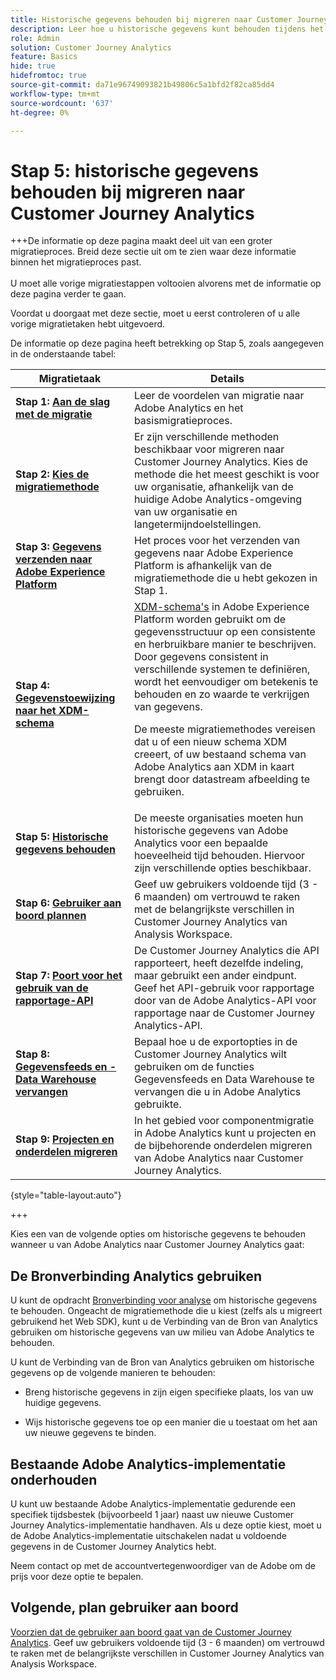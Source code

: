 ```yaml
---
title: Historische gegevens behouden bij migreren naar Customer Journey Analytics
description: Leer hoe u historische gegevens kunt behouden tijdens het migreren naar Customer Journey Analytics
role: Admin
solution: Customer Journey Analytics
feature: Basics
hide: true
hidefromtoc: true
source-git-commit: da71e96749093821b49806c5a1bfd2f82ca85dd4
workflow-type: tm+mt
source-wordcount: '637'
ht-degree: 0%

---
```


# Stap 5: historische gegevens behouden bij migreren naar Customer Journey Analytics

+++De informatie op deze pagina maakt deel uit van een groter migratieproces. Breid deze sectie uit om te zien waar deze informatie binnen het migratieproces past. </br></br>U moet alle vorige migratiestappen voltooien alvorens met de informatie op deze pagina verder te gaan.

Voordat u doorgaat met deze sectie, moet u eerst controleren of u alle vorige migratietaken hebt uitgevoerd.

De informatie op deze pagina heeft betrekking op Stap 5, zoals aangegeven in de onderstaande tabel:

| Migratietaak | Details |
|---------|----------|
| **Stap 1: [Aan de slag met de migratie](/help/getting-started/cja-migration/cja-migration-getstarted.md)** | Leer de voordelen van migratie naar Adobe Analytics en het basismigratieproces. |
| **Stap 2: [Kies de migratiemethode](/help/getting-started/cja-migration/cja-migration-method.md)** | Er zijn verschillende methoden beschikbaar voor migreren naar Customer Journey Analytics. Kies de methode die het meest geschikt is voor uw organisatie, afhankelijk van de huidige Adobe Analytics-omgeving van uw organisatie en langetermijndoelstellingen. |
| **Stap 3: [Gegevens verzenden naar Adobe Experience Platform](/help/getting-started/cja-migration/cja-migration-send-to-platform.md)** | Het proces voor het verzenden van gegevens naar Adobe Experience Platform is afhankelijk van de migratiemethode die u hebt gekozen in Stap 1. |
| **Stap 4: [Gegevenstoewijzing naar het XDM-schema](/help/getting-started/cja-migration/cja-migration-xdm.md)** | [XDM-schema&#39;s](https://experienceleague.adobe.com/en/docs/experience-platform/xdm/home#xdm-schemas) in Adobe Experience Platform worden gebruikt om de gegevensstructuur op een consistente en herbruikbare manier te beschrijven. Door gegevens consistent in verschillende systemen te definiëren, wordt het eenvoudiger om betekenis te behouden en zo waarde te verkrijgen van gegevens.<p>De meeste migratiemethodes vereisen dat u of een nieuw schema XDM creeert, of uw bestaand schema van Adobe Analytics aan XDM in kaart brengt door datastream afbeelding te gebruiken.</p> |
| <span class="preview">**Stap 5: [Historische gegevens behouden](/help/getting-started/cja-migration/cja-migration-historical-data.md)**</span> | <span class="preview">De meeste organisaties moeten hun historische gegevens van Adobe Analytics voor een bepaalde hoeveelheid tijd behouden. Hiervoor zijn verschillende opties beschikbaar.</span> |
| **Stap 6: [Gebruiker aan boord plannen](/help/getting-started/cja-migration/cja-migration-onboarding.md)** | Geef uw gebruikers voldoende tijd (3 - 6 maanden) om vertrouwd te raken met de belangrijkste verschillen in Customer Journey Analytics van Analysis Workspace. |
| **Stap 7: [Poort voor het gebruik van de rapportage-API](/help/getting-started/cja-migration/cja-migration-api.md)** | De Customer Journey Analytics die API rapporteert, heeft dezelfde indeling, maar gebruikt een ander eindpunt. Geef het API-gebruik voor rapportage door van de Adobe Analytics-API voor rapportage naar de Customer Journey Analytics-API. |
| **Stap 8: [Gegevensfeeds en -Data Warehouse vervangen](/help/getting-started/cja-migration/cja-migration-export-options.md)** | Bepaal hoe u de exportopties in de Customer Journey Analytics wilt gebruiken om de functies Gegevensfeeds en Data Warehouse te vervangen die u in Adobe Analytics gebruikte. |
| **Stap 9: [Projecten en onderdelen migreren](/help/getting-started/cja-migration/cja-migration-projects.md)** | In het gebied voor componentmigratie in Adobe Analytics kunt u projecten en de bijbehorende onderdelen migreren van Adobe Analytics naar Customer Journey Analytics. |

{style="table-layout:auto"}

+++

Kies een van de volgende opties om historische gegevens te behouden wanneer u van Adobe Analytics naar Customer Journey Analytics gaat:

## De Bronverbinding Analytics gebruiken

U kunt de opdracht [Bronverbinding voor analyse](/help/data-ingestion/analytics.md) om historische gegevens te behouden. Ongeacht de migratiemethode die u kiest (zelfs als u migreert gebruikend het Web SDK), kunt u de Verbinding van de Bron van Analytics gebruiken om historische gegevens van uw milieu van Adobe Analytics te behouden.

U kunt de Verbinding van de Bron van Analytics gebruiken om historische gegevens op de volgende manieren te behouden:

* Breng historische gegevens in zijn eigen specifieke plaats, los van uw huidige gegevens.

* Wijs historische gegevens toe op een manier die u toestaat om het aan uw nieuwe gegevens te binden. <!-- Possible? Explain -->

## Bestaande Adobe Analytics-implementatie onderhouden

U kunt uw bestaande Adobe Analytics-implementatie gedurende een specifiek tijdsbestek (bijvoorbeeld 1 jaar) naast uw nieuwe Customer Journey Analytics-implementatie handhaven. Als u deze optie kiest, moet u de Adobe Analytics-implementatie uitschakelen nadat u voldoende gegevens in de Customer Journey Analytics hebt.

Neem contact op met de accountvertegenwoordiger van de Adobe om de prijs voor deze optie te bepalen.

## Volgende, plan gebruiker aan boord

[Voorzien dat de gebruiker aan boord gaat van de Customer Journey Analytics](/help/getting-started/cja-migration/cja-migration-onboarding.md). Geef uw gebruikers voldoende tijd (3 - 6 maanden) om vertrouwd te raken met de belangrijkste verschillen in Customer Journey Analytics van Analysis Workspace.
